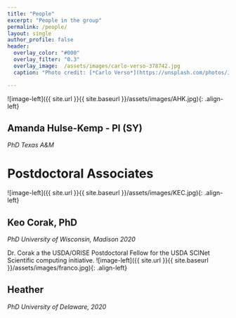 ```yaml
---
title: "People"
excerpt: "People in the group"
permalink: /people/
layout: single
author_profile: false
header:
  overlay_color: "#000"
  overlay_filter: "0.3"
  overlay_image:  /assets/images/carlo-verso-378742.jpg
  caption: "Photo credit: [*Carlo Verso*](https://unsplash.com/photos/Jc-4LqyuSno)"

---
```



![image-left]({{ site.url }}{{ site.baseurl }}/assets/images/AHK.jpg){: .align-left}
## Amanda Hulse-Kemp - PI (SY)
_PhD Texas A&M_

# Postdoctoral Associates

![image-left]({{ site.url }}{{ site.baseurl }}/assets/images/KEC.jpg){: .align-left}
## Keo Corak, PhD
_PhD University of Wisconsin, Madison  2020_

Dr. Corak a the USDA/ORISE Postdoctoral Fellow for the USDA  SCINet Scientific
computing initiative. 
![image-left]({{ site.url }}{{ site.baseurl }}/assets/images/franco.jpg){: .align-left}

## Heather
_PhD University of Delaware, 2020_



